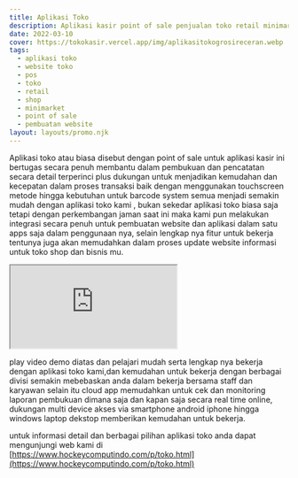 ```yaml
---
title: Aplikasi Toko
description: Aplikasi kasir point of sale penjualan toko retail minimarket shop.
date: 2022-03-10
cover: https://tokokasir.vercel.app/img/aplikasitokogrosireceran.webp
tags:
  - aplikasi toko
  - website toko
  - pos
  - toko
  - retail
  - shop
  - minimarket
  - point of sale
  - pembuatan website
layout: layouts/promo.njk
---
```


Aplikasi toko atau biasa disebut dengan point of sale untuk aplikasi kasir ini bertugas secara penuh membantu dalam pembukuan dan pencatatan secara detail terperinci plus dukungan untuk menjadikan kemudahan dan kecepatan dalam proses transaksi baik dengan menggunakan touchscreen metode hingga kebutuhan untuk barcode system semua menjadi semakin mudah dengan aplikasi toko kami , bukan sekedar aplikasi toko biasa saja tetapi dengan perkembangan jaman saat ini maka kami pun melakukan integrasi secara penuh untuk pembuatan website dan aplikasi dalam satu apps saja dalam penggunaan nya, selain lengkap nya fitur untuk bekerja tentunya juga akan memudahkan dalam proses update website informasi untuk toko shop dan bisnis mu.

<div class="ratio ratio-16x9">
  <iframe src="https://www.youtube.com/embed/videoseries?list=PLQDm6k9_HvYOZhWmyyL0Io-KwPwmo7Kzc" class="rounded shadow" title="aplikasi toko retail minimarket point of sale" allowfullscreen></iframe>
</div>

play video demo diatas dan pelajari mudah serta lengkap nya bekerja dengan aplikasi toko kami,dan kemudahan untuk bekerja dengan berbagai divisi semakin mebebaskan anda dalam bekerja bersama staff dan karyawan selain itu cloud app memudahkan untuk cek dan monitoring laporan pembukuan dimana saja dan kapan saja secara real time online, dukungan multi device akses via smartphone android iphone hingga windows laptop dekstop memberikan kemudahan untuk bekerja.

untuk informasi detail dan berbagai pilihan aplikasi toko anda dapat mengunjungi web kami di [https://www.hockeycomputindo.com/p/toko.html](https://www.hockeycomputindo.com/p/toko.html)
